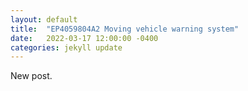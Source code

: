 ```yaml
---
layout: default
title:  "EP4059804A2 Moving vehicle warning system"
date:   2022-03-17 12:00:00 -0400
categories: jekyll update
---
```

New post.